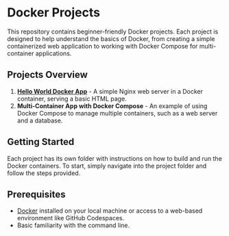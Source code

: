 # Docker Projects

This repository contains beginner-friendly Docker projects. Each project is designed to help understand the basics of Docker, from creating a simple containerized web application to working with Docker Compose for multi-container applications.

## Projects Overview

1. **[Hello World Docker App](./hello-world-docker/README.md)** - A simple Nginx web server in a Docker container, serving a basic HTML page.
2. **Multi-Container App with Docker Compose** - An example of using Docker Compose to manage multiple containers, such as a web server and a database.

## Getting Started

Each project has its own folder with instructions on how to build and run the Docker containers. 
To start, simply navigate into the project folder and follow the steps provided.

## Prerequisites

- [Docker](https://www.docker.com/products/docker-desktop) installed on your local machine or access to a web-based environment like GitHub Codespaces.
- Basic familiarity with the command line.

